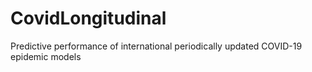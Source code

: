 # CovidLongitudinal

Predictive performance of international periodically updated COVID-19 epidemic models
